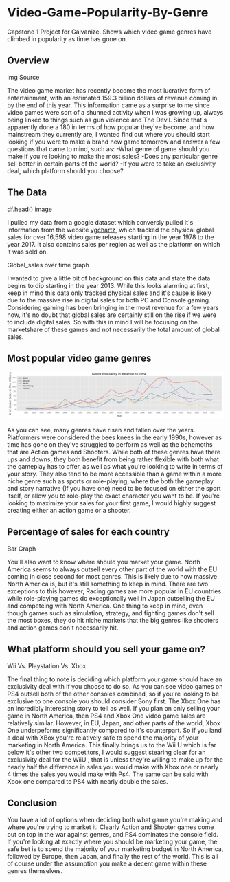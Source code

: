 # Video-Game-Popularity-By-Genre
Capstone 1 Project for Galvanize. Shows which video game genres have climbed in popularity as time has gone on.

## Overview

img Source

The video game market has recently become the most lucrative form of entertainment, with an estimated 159.3 billion dollars 
of revenue coming in by the end of this year. This information came as a surprise to me since video games were sort of a shunned activity 
when I was growing up, always being linked to things such as gun violence and The Devil. Since that's apparently done a 180 in terms of how popular they've become, and how mainstream they 
currently are, I wanted find out where you should start looking if you were to make a brand new game tomorrow and answer a few questions 
that came to mind, such as:
    -What genre of game should you make if you're looking to make the most sales?
    -Does any particular genre sell better in certain parts of the world?
    -If you were to take an exclusivity deal, which platform should you choose?

## The Data

df.head() image

I pulled my data from a google dataset which conversly pulled it's information from the website [vgchartz](https://www.vgchartz.com), which tracked the physical global sales for over 16,598 video game releases starting in the year 1978 to the year 2017. It also contains sales per region as well as the platform on which it was sold on.

Global_sales over time graph

I wanted to give a little bit of background on this data and state the data begins to dip starting in the year 2013. While this looks alarming at first, keep in mind this data only tracked physical sales and
it's cause is likely due to the massive rise in digital sales for both PC and Console gaming. Considering gaming has been bringing in the most revenue for a few years now, it's no doubt that global sales
are certainly still on the rise if we were to include digital sales. So with this in mind I will be focusing on the marketshare of these games and not necessarily the total amount of global sales.

## Most popular video game genres
![Genre_Over_Time](images/gen_over_time.png)

As you can see, many genres have risen and fallen over the years. Platformers were considered the bees knees in the early 1990s, however as time has gone on they've struggled to perform as well as the behemoths that are Action games and Shooters.
While both of these genres have there ups and downs, they both benefit from being rather flexible with both what the gameplay has to offer, as well as what you're looking to write in terms of your story. They also tend to be more accessible than a game within a 
more niche genre such as sports or role-playing, where the both the gameplay and story narrative (If you have one) need to be focused on either the sport itself, or allow you to role-play the exact character you want to be. If you're looking to maximize your sales for your first game, I would highly suggest creating either an action game or a shooter.


## Percentage of sales for each country
Bar Graph

You'll also want to know where should you market your game. North America seems to always outsell every other part of the world with the EU coming in close second for most genres. This is likely due to how massive North America is, but it's still something to keep in mind. There are two exceptions to this however, Racing games are more popular in EU countries while role-playing games do exceptionally well in Japan outselling the EU and competeing with North America. One thing to keep in mind, even though games such as simulation, strategy, and fighting games don't sell the most boxes, they do hit niche markets that the big genres like shooters and action games don't necessarily hit.

## What platform should you sell your game on?
Wii Vs. Playstation Vs. Xbox

The final thing to note is deciding which platform your game should have an exclusivity deal with if you choose to do so. As you can see video games on PS4 outsell both of the other consoles combined, so if you're looking to be exclusive to one console you should consider Sony first. The Xbox One has an incredibly interesting story to tell as well. If you plan on only selling your game in North America, then PS4 and Xbox One video game sales are relatively similar. However, in EU, Japan, and other parts of the world, Xbox One underpeforms significantly compared to it's counterpart. So if you land a deal with XBox you're relatively safe to spend the majority of your marketing in North America. This finally brings us to the Wii U which is far below it's other two competitors, I would suggest stearing clear for an exclusivity deal for the WiiU , that is unless they're willing to make up for the nearly half the difference in sales you would make with Xbox one or nearly 4 times the sales you would make with Ps4. The same can be said with Xbox one compared to PS4 with nearly double the sales.

## Conclusion
You have a lot of options when deciding both what game you're making and where you're trying to market it. Clearly Action and Shooter games come out on top in the war against genres, and PS4 dominates the console field. If you're looking at exactly where you should be marketing your game, the safe bet is to spend the majority of your marketing budget in North America, followed by Europe, then Japan, and finally the rest of the world. This is all of course under the assumption you make a decent game within these genres themselves.